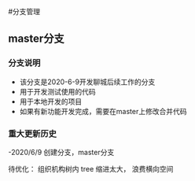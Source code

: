 #分支管理
## master分支
### 分支说明
- 该分支是2020-6-9开发聊城后续工作的分支
- 用于开发测试使用的代码
- 用于本地开发的项目
- 如果有新功能开发完成，需要在master上修改合并代码

### 重大更新历史
-2020/6/9 创建分支，master分支















待优化： 组织机构树内 tree 缩进太大， 浪费横向空间
